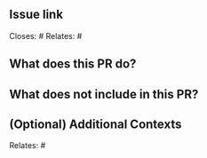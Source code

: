 ## Issue link
Closes: #
Relates: #

## What does this PR do?


## What does not include in this PR?


## (Optional) Additional Contexts
Relates: #
